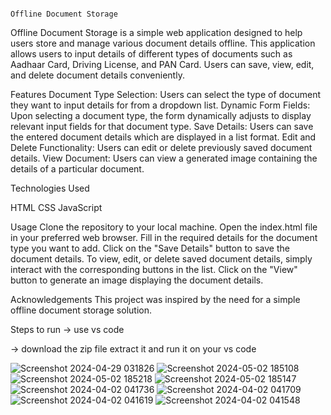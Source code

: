 
                                                                        Offline Document Storage
                                                                                                     
                                                                                                     
                                                                                                     
                                                                                                     
                                                                                                     
Offline Document Storage is a simple web application designed to help users store and manage various document details offline. This application allows users to input details of different types of documents such as Aadhaar Card, Driving License, and PAN Card. Users can save, view, edit, and delete document details conveniently.



Features
Document Type Selection: Users can select the type of document they want to input details for from a dropdown list.
Dynamic Form Fields: Upon selecting a document type, the form dynamically adjusts to display relevant input fields for that document type.
Save Details: Users can save the entered document details which are displayed in a list format.
Edit and Delete Functionality: Users can edit or delete previously saved document details.
View Document: Users can view a generated image containing the details of a particular document.



Technologies Used




HTML
CSS
JavaScript



Usage
Clone the repository to your local machine.
Open the index.html file in your preferred web browser.
Fill in the required details for the document type you want to add.
Click on the "Save Details" button to save the document details.
To view, edit, or delete saved document details, simply interact with the corresponding buttons in the list.
Click on the "View" button to generate an image displaying the document details.



Acknowledgements
This project was inspired by the need for a simple offline document storage solution.



Steps to run
-> use vs code 

-> download the zip file extract it and run it on your vs code



![Screenshot 2024-04-29 031826](https://github.com/ghanishth-rajput/PWA/assets/139054853/0205b2df-3ae8-45e3-bda2-d457b59c5360)
![Screenshot 2024-05-02 185108](https://github.com/ghanishth-rajput/PWA/assets/139054853/626802c3-6c9c-48a1-9fa5-1cad3e0f57e4)
![Screenshot 2024-05-02 185218](https://github.com/ghanishth-rajput/PWA/assets/139054853/3e41e670-af80-40ed-abde-ee975040d947)
![Screenshot 2024-05-02 185147](https://github.com/ghanishth-rajput/PWA/assets/139054853/a30ebef5-712c-4dcd-bdaf-c0ed9aaed8dd)
![Screenshot 2024-04-02 041736](https://github.com/ghanishth-rajput/PWA/assets/139054853/eb7d71a6-fb73-4e06-8073-615eeed7e379)
![Screenshot 2024-04-02 041709](https://github.com/ghanishth-rajput/PWA/assets/139054853/d570c4c1-3604-459f-9514-1752895ab0ec)
![Screenshot 2024-04-02 041619](https://github.com/ghanishth-rajput/PWA/assets/139054853/5b83e5c2-e670-47f1-89b6-8d02a9be277b)
![Screenshot 2024-04-02 041548](https://github.com/ghanishth-rajput/PWA/assets/139054853/ddc3f6a4-9f24-4558-ad88-4fbbc28973f6)

